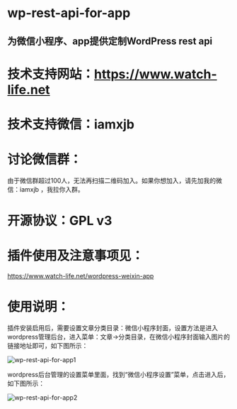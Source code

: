 # wp-rest-api-for-app

## 为微信小程序、app提供定制WordPress rest api

# 技术支持网站：https://www.watch-life.net

# 技术支持微信：iamxjb

# 讨论微信群：

由于微信群超过100人，无法再扫描二维码加入。如果你想加入，请先加我的微信：iamxjb ，我拉你入群。

# 开源协议：GPL v3

# 插件使用及注意事项见：

https://www.watch-life.net/wordpress-weixin-app


# 使用说明：

插件安装启用后，需要设置文章分类目录：微信小程序封面，设置方法是进入wordpress管理后台，进入菜单：文章->分类目录，在微信小程序封面输入图片的链接地址即可，如下图所示：

![wp-rest-api-for-app1](https://www.watch-life.net/images/2017/07/cover.png) 

wordpress后台管理的设置菜单里面，找到“微信小程序设置”菜单，点击进入后，如下图所示：

![wp-rest-api-for-app2](https://www.watch-life.net/images/2017/09/option-openid.png) 






